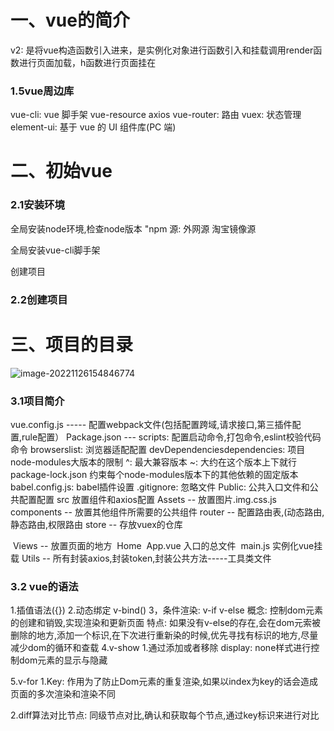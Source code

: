 # 一、vue的简介

v2: 是将vue构造函数引入进来，是实例化对象进行函数引入和挂载调用render函数进行页面加载，h函数进行页面挂在

### 1.5vue周边库

vue-cli: vue 脚手架
vue-resource
axios
vue-router: 路由
vuex: 状态管理
element-ui: 基于 vue 的 UI 组件库(PC 端)

# 二、初始vue

### 2.1安装环境

全局安装node环境,检查node版本
"npm
源: 外网源 淘宝镜像源

全局安装vue-cli脚手架

创建项目

### 2.2创建项目

# 三、项目的目录

![image-20221126154846774](C:\Users\Administrator\AppData\Roaming\Typora\typora-user-images\image-20221126154846774.png)

### 3.1项目简介

vue.config.js ----- 配置webpack文件(包括配置跨域,请求接口,第三插件配置,rule配置）
Package.json ---
	scripts: 配置启动命令,打包命令,eslint校验代码命令
	browserslist: 浏览器适配配置
	devDependenciesdependencies: 项目node-modules大版本的限制
	^: 最大兼容版本
	~: 大约在这个版本上下就行
package-lock.json
	约束每个node-modules版本下的其他依赖的固定版本
babel.config.js: babel插件设置
.gitignore: 忽略文件
Public: 公共入口文件和公共配置配置
src 放置组件和axios配置
	Assets -- 放置图片.img.css.js
	components -- 放置其他组件所需要的公共组件
	router -- 配置路由表,(动态路由,静态路由,权限路由
	store -- 存放vuex的仓库

​	Views -- 放置页面的地方
​		Home
​		App.vue 入口的总文件
​		main.js 实例化vue挂载
Utils -- 所有封装axios,封装token,封装公共方法-----工具类文件

### 3.2 vue的语法

1.插值语法({})
2.动态绑定 v-bind()
3，条件渲染: v-if v-else
概念: 控制dom元素的创建和销毁,实现渲染和更新页面
特点: 如果没有v-else的存在,会在dom元索被删除的地方,添加一个标识,在下次进行重新染的时候,优先寻找有标识的地方,尽量减少dom的循环和查载
4.v-show
1.通过添加或者移除 display: none样式进行控制dom元素的显示与隐藏

5.v-for
1.Key: 作用为了防止Dom元素的重复渲染,如果以index为key的话会造成页面的多次渲染和渲染不同

2.diff算法对比节点: 同级节点对比,确认和获取每个节点,通过key标识来进行对比



